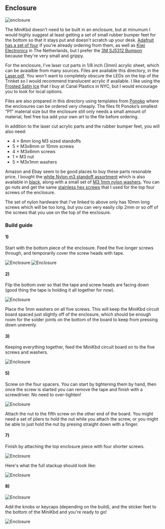 ## Enclosure

![enclosure](/Hardware/buildImages/enclosure-pieces.gif)

The MiniKbd doesn't need to be built in an enclosure, but at minumum I would highly suggest at least getting a set of small rubber bumper feet for the bottom so that it stays put and doesn't scratch up your desk. [Adafruit has a set of four](https://www.adafruit.com/product/550) if you're already ordering from them, as well as [Kiwi Electronics](https://www.kiwi-electronics.nl/siliconen-voetjes-voor-behuizingen-4-stuks) in The Netherlands, but I prefer the [3M SJ5312 Bumpon](https://www.amazon.com/gp/product/B000NG60SW/ref=oh_aui_detailpage_o00_s00?ie=UTF8&psc=1) because they're very small and grippy.

For the enclosure, I've laser cut parts in 1/8 inch (3mm) acrylic sheet, which can be avaialble from many sources. Files are available this directory, in the [Laser.pdf](./Laser.pdf). You won't want to completely obscure the LEDs on the top of the Trinket so I would recommend translucent acrylic if available. I like using the [Frosted Satin Ice](https://www.canalplastic.com/collections/plexi-sheets/products/0d010-df-frosted-satin-ice-acrylic-sheet?variant=32918342606) that I buy at Canal Plastics in NYC, but I would encourage you to look for local options. 

Files are also prepared in this directory using templates from [Ponoko](https://www.ponoko.com/) where the enclosures can be ordered very cheaply. The files fit Ponoko’s smallest “P1” material size but the enclosure still only needs a small amount of material, feel free toa add your own art to the file before ordering.

In addition to the laser cut acrylic parts and the rubber bumper feet, you will also need:
- 4 × 8mm long M3 sized standoffs
- 5 × M3x8mm or 10mm screws
- 4 × M3x6mm screws
- 1 × M3 nut
- 5 × M3x1mm washers

Amazon and Ebay seem to be good places to buy these parts resonable price, I bought the [white Nylon m3 standoff assortment](https://www.amazon.com/gp/product/B01DK3905Y/ref=oh_aui_detailpage_o00_s00?ie=UTF8&psc=1) which is also available in [black](https://www.amazon.com/gp/product/B01E8JZWZ6/ref=ox_sc_sfl_title_14?ie=UTF8&psc=1&smid=A1Z1DJFHECM1GS), along with a small set of [M3 1mm nylon washers](https://www.amazon.com/gp/product/B01N45UFLG/ref=oh_aui_detailpage_o01_s00?ie=UTF8&psc=1). You can go nuts and get the same [stainless hex screws](https://www.amazon.com/gp/product/B01M3SFIAZ/ref=oh_aui_detailpage_o01_s00?ie=UTF8&psc=1) that I used for the top four screws of the enclosure.

The set of nylon hardware that I've linked to above only has 10mm long screws which will be too long, but you can very easily clip 2mm or so off of the screws that you use on the top of the enclosure.

### Build guide

#### 1)

Start with the bottom piece of the enclosure. Feed the five longer screws through, and temporarily cover the screw heads with tape.

![Enclosure](/Hardware/buildImages/small/enclosure-screws.jpg)
![Enclosure](/Hardware/buildImages/small/enclosure-tapedscrews.jpg)

#### 2)

Flip the bottom over so that the tape and screw heads are facing down (good thing the tape is holding it all together for now).

![Enclosure](/Hardware/buildImages/small/enclosure-washers.jpg)

Place the 1mm washers on all five screws. This will keep the MiniKbd circuit board spaced just slightly off of the enclosure, which should be enough room for the solder joints on the bottom of the board to keep from pressing down unevenly.

#### 3)

Keeping everything together, feed the MiniKbd circuit board on to the five screws and washers.

![Enclosure](/Hardware/buildImages/small/enclosure-board-on-screws.jpg)

#### 5)

Screw on the four spacers. You can start by tightening them by hand, then once the screw is started you can remove the tape and finish with a screwdriver. No need to over-tighten!

![Enclosure](/Hardware/buildImages/small/encosure-standoffs-circles.jpg)

Attach the nut to the fifth screw on the other end of the board. You might need a set of pliers to hold the nut while you attach the screw, or you might be able to just hold the nut by presing straight down with a finger.

#### 7)

Finish by attaching the top enclosure piece with four shorter screws.

![Enclosure](/Hardware/buildImages/small/enclosure-topscrews.jpg)

Here's what the full stackup should look like:

![Enclosure](/Hardware/buildImages/small/enclosure-stackup.jpg)

#### 8)

![Enclosure](/Hardware/buildImages/small/assembled-rotaryencoder.jpg)

Add the knobs or keycaps (depending on the build), and the sticker feet to the bottom of the MiniKbd and you're ready to go!

![Enclosure](/Hardware/buildImages/small/assembled-keyswitches.jpg)

